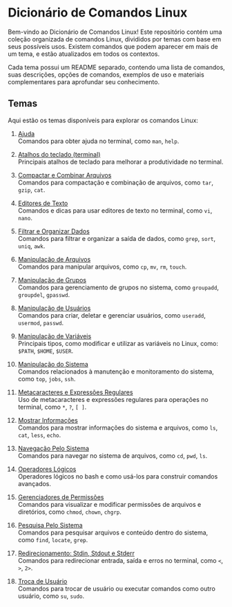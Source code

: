 # Dicionário de Comandos Linux

Bem-vindo ao Dicionário de Comandos Linux! Este repositório contém uma coleção organizada de comandos Linux, divididos por temas com base em seus possíveis usos. Existem comandos que podem aparecer em mais de um tema, e estão atualizados em todos os contextos.

Cada tema possui um README separado, contendo uma lista de comandos, suas descrições, opções de comandos, exemplos de uso e materiais complementares para aprofundar seu conhecimento.

## Temas

Aqui estão os temas disponíveis para explorar os comandos Linux:

1. [Ajuda](./Ajuda/README.md)  
   Comandos para obter ajuda no terminal, como `man`, `help`.

2. [Atalhos do teclado (terminal)](./AtalhosTeclado/README.md)  
   Principais atalhos de teclado para melhorar a produtividade no terminal.

3. [Compactar e Combinar Arquivos](./Compactar|Combinar/README.md)  
   Comandos para compactação e combinação de arquivos, como `tar`, `gzip`, `cat`.

4. [Editores de Texto](./EditoresDeTexto/README.md)  
   Comandos e dicas para usar editores de texto no terminal, como `vi`, `nano`.

5. [Filtrar e Organizar Dados](./Filtrar|Organizar/README.md)  
   Comandos para filtrar e organizar a saída de dados, como `grep`, `sort`, `uniq`, `awk`.

6. [Manipulação de Arquivos](./ManipulaçãoDeArquivos/README.md)  
   Comandos para manipular arquivos, como `cp`, `mv`, `rm`, `touch`.

7. [Manipulação de Grupos](./ManipulaçãoDeGrupos/README.md)  
   Comandos para gerenciamento de grupos no sistema, como `groupadd`, `groupdel`, `gpasswd`.

8. [Manipulação de Usuários](./ManipulaçãoDeUsuários/README.md)  
   Comandos para criar, deletar e gerenciar usuários, como `useradd`, `usermod`, `passwd`.

9. [Manipulação de Variáveis](./ManipulaçãoDeVariaveis/README.md)  
   Principais tipos, como modificar e utilizar as variáveis no Linux, como: `$PATH`, `$HOME`, `$USER`.

10. [Manipulação do Sistema](./ManipulaçãoDoSistema/README.md)  
    Comandos relacionados à manutenção e monitoramento do sistema, como `top`, `jobs`, `ssh`.

11. [Metacaracteres e Expressões Regulares](./MetaCaractere/README.md)  
    Uso de metacaracteres e expressões regulares para operações no terminal, como `*`, `?`, `[ ]`.

12. [Mostrar Informações](./Mostar/README.md)  
    Comandos para mostrar informações do sistema e arquivos, como `ls`, `cat`, `less`, `echo`.

13. [Navegação Pelo Sistema](./NavegaçãoPeloSistema/README.md)  
    Comandos para navegar no sistema de arquivos, como `cd`, `pwd`, `ls`.

14. [Operadores Lógicos](./OperadoresLógicos/README.md)  
    Operadores lógicos no bash e como usá-los para construir comandos avançados.

15. [Gerenciadores de Permissões](./Permissões/README.md)  
    Comandos para visualizar e modificar permissões de arquivos e diretórios, como `chmod`, `chown`, `chgrp`.

16. [Pesquisa Pelo Sistema](./PesquisaPeloSistema/README.md)  
    Comandos para pesquisar arquivos e conteúdo dentro do sistema, como `find`, `locate`, `grep`.

17. [Redirecionamento: Stdin, Stdout e Stderr](./Stdin|Stdout|Stderr/README.md)  
    Comandos para redirecionar entrada, saída e erros no terminal, como `<`, `>`, `2>`.

18. [Troca de Usuário](./TrocaDeUsuário/README.md)  
    Comandos para trocar de usuário ou executar comandos como outro usuário, como `su`, `sudo`.
